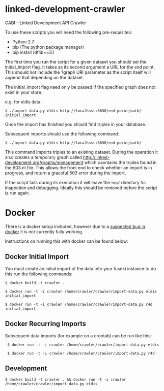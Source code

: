 linked-development-crawler
==========================

CABI - Linked Development API Crawler

To use these scripts you will need the following pre-requisites:

- Python 2.7
- pip (The python package manager)
- pip install rdflib==3.1

The first time you run the script for a given dataset you should set
the initial_import flag.  It takes as its second argument a URL for
the end point.  This should not include the ?graph URI parameter as
the script itself will append that depending on the dataset.

The initial_import flag need only be passed if the specified graph
does not exist in your store.

e.g. for eldis data:

    $ ./import-data.py eldis http://localhost:3030/end-point/path/ initial_import

Once the import has finished you should find triples in your database.

Subsequent imports should use the following command:

    $ ./import-data.py eldis http://localhost:3030/end-point/path/

This command imports triples to an existing dataset.  During the
operation it also creates a temporary graph called
http://linked-development.org/graphs/management which caontains the
triples found in the 503.nt file.  This allows the front end to check
whether an import is in progress, and return a graceful 503 error
during the import.

If the script fails during its execution it will leave the `tmp/`
directory for inspection and debugging.  Ideally this should be
removed before the script is run again.

Docker
======

There is a docker setup included, however due to a
[suspected bug in docker](https://github.com/dotcloud/docker/issues/4329)
it is not currently fully working.

Instructions on running this with docker can be found below:

Docker Initial Import
---------------------

You must create an initial import of the data into your fuseki
instance to do this run the following commands:

    $ docker build -t crawler .

    $ docker run -t -i crawler /home/crawler/crawler/import-data.py eldis initial_import

    $ docker run -t -i crawler /home/crawler/crawler/import-data.py r4d initial_import

Docker Recurring Imports
------------------------

Subsequent data imports (for example on a crontab) can be run like
this:

     $ docker run -t -i crawler /home/crawler/crawler/import-data.py eldis

     $ docker run -t -i crawler /home/crawler/crawler/import-data.py r4d


Development
-----------

    $ docker build -t crawler . && docker run -t -i crawler /home/crawler/crawler/import-data.py eldis
